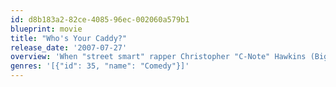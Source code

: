 ```yaml
---
id: d8b183a2-82ce-4085-96ec-002060a579b1
blueprint: movie
title: "Who's Your Caddy?"
release_date: '2007-07-27'
overview: 'When "street smart" rapper Christopher "C-Note" Hawkins (Big Boi) applies for a membership to all-white Carolina Pines Country Club, the establishment''s proprietors are hardly ready to oblige him.'
genres: '[{"id": 35, "name": "Comedy"}]'
---
```

